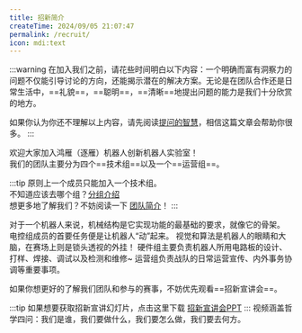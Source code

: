 ```yaml
---
title: 招新简介
createTime: 2024/09/05 21:07:47
permalink: /recruit/
icon: mdi:text
---
```


:::warning
在加入我们之前，请花些时间明白以下内容：一个明确而富有洞察力的问题不仅能引导讨论的方向，还能揭示潜在的解决方案。无论是在团队合作还是日常生活中，==礼貌==，==聪明==，==清晰==地提出问题的能力是我们十分欣赏的地方。

如果你认为你还不理解以上内容，请先阅读[提问的智慧](https://github.com/ryanhanwu/How-To-Ask-Questions-The-Smart-Way/blob/main/README-zh_CN.md)，相信这篇文章会帮助你很多。
:::

欢迎大家加入鸿雁（逐雁）机器人创新机器人实验室！  
我们的团队主要分为四个==技术组==以及一个==运营组==。  

:::tip
原则上一个成员只能加入一个技术组。  
不知道应该去哪个组？[分组介绍](/about/intro/)  
想更多地了解我们？不妨阅读一下 [团队简介](/#团队简介)！
:::

<CardGrid>
    <LinkCard title="机械组（结构组）" href="/recruit/mecha/" icon="f7:wrench">对于一个机器人来说，机械结构是它实现功能的最基础的要求，就像它的骨架。</LinkCard>
    <LinkCard title="电控组（嵌入式组）" href="/recruit/embed/" icon="ph:cpu">电控组成员的首要任务便是让机器人“动”起来。</LinkCard>
    <LinkCard title="视觉组（算法组）" href="/recruit/vision/" icon="material-symbols:camera-outline">视觉和算法是机器人的眼睛和大脑，在赛场上则是锁头透视的外挂！</LinkCard>
    <LinkCard title="硬件组（电路组）" href="/recruit/circuit/" icon="tabler:circuit-diode">硬件组主要负责机器人所用电路板的设计、打样、焊接、调试以及检测和维修~</LinkCard>
    <LinkCard title="运营组" href="/recruit/operat/" icon="mdi:color">运营组负责战队的日常运营宣传、内外事务协调等重要事项。</LinkCard>
</CardGrid>

如果你想更好的了解我们团队和参与的赛事，不妨优先观看==招新宣讲会==。

:::tip
如果想要获取招新宣讲幻灯片，点击这里下载
[招新宣讲会PPT](https://raw.githubusercontent.com/Cygnomatic/Cygnomatic-Site/main/docs/北京邮电大学逐雁机器人创新实验室招新宣讲2025.pdf)
:::
<CardGrid>
    <LinkCard title="2025赛季招新宣讲视频" href="https://cygnomatic.feishu.cn/docx/OAyUdbz3WonzHEx6wlLc45Nyn1f?from=from_copylink" icon="f7:wrench">视频涵盖哲学四问：我们是谁，我们要做什么，我们要怎么做，我们要去何方。</LinkCard>
</CardGrid>
